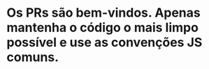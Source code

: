 # Os PRs são bem-vindos. Apenas mantenha o código o mais limpo possível e use as convenções JS comuns.